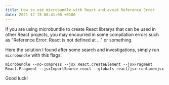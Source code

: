 ```yaml
---
title: How to use microbundle with React and avoid Reference Error
date: 2021-12-15 06:41:00 +0100
---
```




If you are using microbundle to create React librarys that can be used in other React projects, you may encourred in some compilation errors such as "Reference Error: React is not defined at ..." or something.

Here the solution I found after some search and investigations, simply run `microbundle` with this flags:

```shell
microbundle --no-compress --jsx React.createElement --jsxFragment React.Fragment --jsxImportSource react --globals react/jsx-runtime=jsx
```

Good luck!